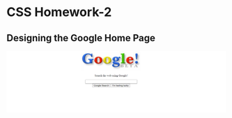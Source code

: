 # CSS Homework-2

## Designing the Google Home Page

  ![googlehomepage](https://github.com/yasin-altunisik/FrontendWebDevelopment/blob/master/cssCases/case2/GOOGLE.png)
